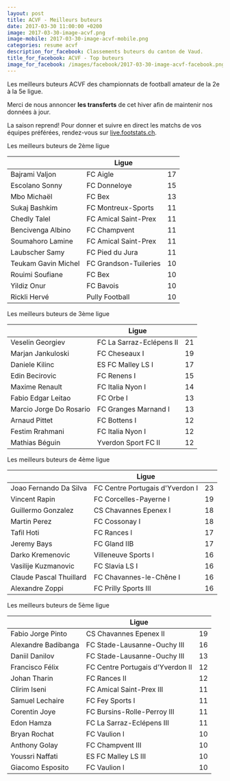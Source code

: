```yaml
---
layout: post
title: ACVF - Meilleurs buteurs
date: 2017-03-30 11:00:00 +0200
image: 2017-03-30-image-acvf.png
image-mobile: 2017-03-30-image-acvf-mobile.png
categories: resume acvf
description_for_facebook: Classements buteurs du canton de Vaud.
title_for_facebook: ACVF - Top buteurs
image_for_facebook: /images/facebook/2017-03-30-image-acvf-facebook.png
---
```

<p>Les meilleurs buteurs ACVF des championnats de football amateur de la 2e à la 5e ligue.</p>
<p>Merci de nous annoncer <b>les transferts</b> de cet hiver afin de maintenir nos données à jour.</p>
<p>La saison reprend! Pour donner et suivre en direct les matchs de vos équipes préférées, rendez-vous sur <a href='http://live.footstats.ch'>live.footstats.ch</a>.</p>

<p>Les meilleurs buteurs de 2ème ligue</p><table class="table"><thead><tr><th><i class="fa fa-male"></i></th><th>Ligue</th><th><i class="fa fa-futbol-o"></i></th></tr></thead><tbody><tr><td>Bajrami Valjon</td><td>FC Aigle</td><td>17</td></tr><tr><td>Escolano Sonny</td><td>FC Donneloye</td><td>15</td></tr><tr><td>Mbo Michaël</td><td>FC Bex</td><td>13</td></tr><tr><td>Sukaj Bashkim</td><td>FC Montreux-Sports</td><td>11</td></tr><tr><td>Chedly Talel</td><td>FC Amical Saint-Prex</td><td>11</td></tr><tr><td>Bencivenga Albino</td><td>FC Champvent</td><td>11</td></tr><tr><td>Soumahoro Lamine</td><td>FC Amical Saint-Prex</td><td>11</td></tr><tr><td>Laubscher Samy</td><td>FC Pied du Jura</td><td>11</td></tr><tr><td>Teukam Gavin Michel</td><td>FC Grandson-Tuileries</td><td>10</td></tr><tr><td>Rouimi Soufiane</td><td>FC Bex</td><td>10</td></tr><tr><td>Yildiz Onur</td><td>FC Bavois</td><td>10</td></tr><tr><td>Rickli Hervé</td><td>Pully Football</td><td>10</td></tr></tbody></table><p>Les meilleurs buteurs de 3ème ligue</p><table class="table"><thead><tr><th><i class="fa fa-male"></i></th><th>Ligue</th><th><i class="fa fa-futbol-o"></i></th></tr></thead><tbody><tr><td>Veselin Georgiev</td><td>FC La Sarraz-Eclépens II</td><td>21</td></tr><tr><td>Marjan Jankuloski</td><td>FC Cheseaux I</td><td>19</td></tr><tr><td>Daniele Kilinc</td><td>ES FC Malley LS I</td><td>17</td></tr><tr><td>Edin Becirovic</td><td>FC Renens I</td><td>15</td></tr><tr><td>Maxime Renault</td><td>FC Italia Nyon I</td><td>14</td></tr><tr><td>Fabio Edgar Leitao</td><td>FC Orbe I</td><td>13</td></tr><tr><td>Marcio Jorge Do Rosario</td><td>FC Granges Marnand I</td><td>13</td></tr><tr><td>Arnaud Pittet</td><td>FC Bottens I</td><td>12</td></tr><tr><td>Festim Rrahmani</td><td>FC Italia Nyon I</td><td>12</td></tr><tr><td>Mathias Béguin</td><td>Yverdon Sport FC II</td><td>12</td></tr></tbody></table><p>Les meilleurs buteurs de 4ème ligue</p><table class="table"><thead><tr><th><i class="fa fa-male"></i></th><th>Ligue</th><th><i class="fa fa-futbol-o"></i></th></tr></thead><tbody><tr><td>Joao Fernando Da Silva</td><td>FC Centre Portugais d'Yverdon I</td><td>23</td></tr><tr><td>Vincent Rapin</td><td>FC Corcelles-Payerne l</td><td>19</td></tr><tr><td>Guillermo Gonzalez</td><td>CS Chavannes Epenex I</td><td>18</td></tr><tr><td>Martin Perez</td><td>FC Cossonay I</td><td>18</td></tr><tr><td>Tafil Hoti</td><td>FC Rances l</td><td>17</td></tr><tr><td>Jeremy Bays</td><td>FC Gland IIB</td><td>17</td></tr><tr><td>Darko Kremenovic</td><td>Villeneuve Sports l</td><td>16</td></tr><tr><td>Vasilije Kuzmanovic</td><td>FC Slavia LS I</td><td>16</td></tr><tr><td>Claude Pascal Thuillard</td><td>FC Chavannes-le-Chêne I</td><td>16</td></tr><tr><td>Alexandre Zoppi</td><td>FC Prilly Sports III</td><td>16</td></tr></tbody></table><p>Les meilleurs buteurs de 5ème ligue</p><table class="table"><thead><tr><th><i class="fa fa-male"></i></th><th>Ligue</th><th><i class="fa fa-futbol-o"></i></th></tr></thead><tbody><tr><td>Fabio Jorge Pinto</td><td>CS Chavannes Epenex II</td><td>19</td></tr><tr><td>Alexandre Badibanga</td><td>FC Stade-Lausanne-Ouchy III</td><td>16</td></tr><tr><td>Daniil Danilov</td><td>FC Stade-Lausanne-Ouchy III</td><td>13</td></tr><tr><td>Francisco Félix</td><td>FC Centre Portugais d'Yverdon II</td><td>12</td></tr><tr><td>Johan Tharin</td><td>FC Rances II</td><td>12</td></tr><tr><td>Clirim Iseni</td><td>FC Amical Saint-Prex III</td><td>11</td></tr><tr><td>Samuel Lechaire</td><td>FC Fey Sports l</td><td>11</td></tr><tr><td>Corentin Joye</td><td>FC Bursins-Rolle-Perroy III</td><td>11</td></tr><tr><td>Edon Hamza</td><td>FC La Sarraz-Eclépens III</td><td>11</td></tr><tr><td>Bryan Rochat</td><td>FC Vaulion l</td><td>10</td></tr><tr><td>Anthony Golay</td><td>FC Champvent III</td><td>10</td></tr><tr><td>Youssri Naffati</td><td>ES FC Malley LS III</td><td>10</td></tr><tr><td>Giacomo Esposito</td><td>FC Vaulion l</td><td>10</td></tr></tbody></table>